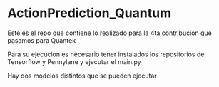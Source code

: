 # ActionPrediction_Quantum
 
Este es el repo que contiene lo realizado para la 4ta contribucion que pasamos para Quantek

Para su ejecucion es necesario tener instalados los repositorios de Tensorflow y Pennylane y ejecutar el main.py

Hay dos modelos distintos que se pueden ejecutar
